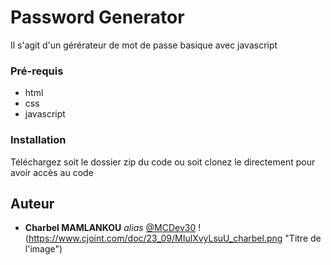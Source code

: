 # Password Generator


Il s'agit d'un gérérateur de mot de passe basique avec javascript


### Pré-requis

- html
- css
- javascript

### Installation

Téléchargez soit le dossier zip du code ou soit clonez le directement pour avoir accès au code


## Auteur

* **Charbel MAMLANKOU** _alias_ [@MCDev30](https://github.com/MCDev30/)
!(https://www.cjoint.com/doc/23_09/MIulXvyLsuU_charbel.png "Titre de l'image")


